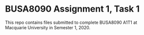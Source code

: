 # BUSA8090 Assignment 1, Task 1

This repo contains files submitted to complete BUSA8090 A1T1 at Macquarie University in Semester 1, 2020.
